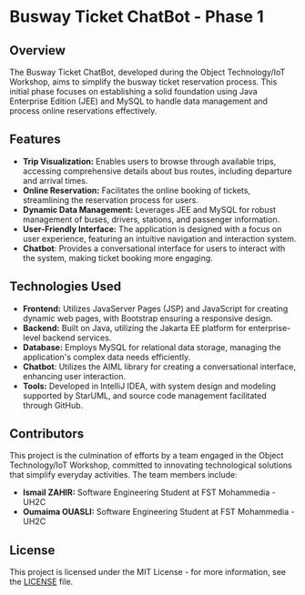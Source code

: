 # Busway Ticket ChatBot - Phase 1

## Overview
The Busway Ticket ChatBot, developed during the Object Technology/IoT Workshop, aims to simplify the busway ticket reservation process. This initial phase focuses on establishing a solid foundation using Java Enterprise Edition (JEE) and MySQL to handle data management and process online reservations effectively.

## Features
- **Trip Visualization:** Enables users to browse through available trips, accessing comprehensive details about bus routes, including departure and arrival times.
- **Online Reservation:** Facilitates the online booking of tickets, streamlining the reservation process for users.
- **Dynamic Data Management:** Leverages JEE and MySQL for robust management of buses, drivers, stations, and passenger information.
- **User-Friendly Interface:** The application is designed with a focus on user experience, featuring an intuitive navigation and interaction system.
- **Chatbot**: Provides a conversational interface for users to interact with the system, making ticket booking more engaging.

## Technologies Used
- **Frontend:** Utilizes JavaServer Pages (JSP) and JavaScript for creating dynamic web pages, with Bootstrap ensuring a responsive design.
- **Backend:** Built on Java, utilizing the Jakarta EE platform for enterprise-level backend services.
- **Database:** Employs MySQL for relational data storage, managing the application's complex data needs efficiently.
- **Chatbot**: Utilizes the AIML library for creating a conversational interface, enhancing user interaction.
- **Tools:** Developed in IntelliJ IDEA, with system design and modeling supported by StarUML, and source code management facilitated through GitHub.

## Contributors
This project is the culmination of efforts by a team engaged in the Object Technology/IoT Workshop,
committed to innovating technological solutions that simplify everyday activities.
The team members include:

- **Ismail ZAHIR:** Software Engineering Student at FST Mohammedia - UH2C
- **Oumaima OUASLI:** Software Engineering Student at FST Mohammedia - UH2C

## License
This project is licensed under the MIT License - for more information, see the [LICENSE](LICENSE) file.
